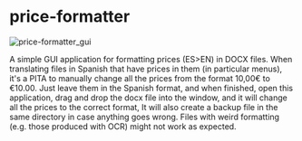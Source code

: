 # price-formatter

![price-formatter_gui](https://github.com/user-attachments/assets/3e2392bd-0f4f-4760-86bf-dfcf6c5198ce)


A simple GUI application for formatting prices (ES>EN) in DOCX files. When translating files in Spanish that have prices in them (in particular menus), it's a PITA to manually change all the prices from the format 10,00€ to €10.00. Just leave them in the Spanish format, and when finished, open this application, drag and drop the docx file into the window, and it will change all the prices to the correct format, It will also create a backup file in the same directory in case anything goes wrong. Files with weird formatting (e.g. those produced with OCR) might not work as expected.
